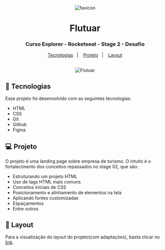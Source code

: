 <div align="center">

![favicon](https://user-images.githubusercontent.com/54086293/233520503-3db1a26a-c2f8-4514-9bb8-01cecd7a839c.svg)
# Flutuar

### Curso Explorer - Rocketseat - Stage 2 - Desafio

</div>

<p align="center">
  <a href="#-tecnologias">Tecnologias</a>&nbsp;&nbsp;&nbsp;|&nbsp;&nbsp;&nbsp;
  <a href="#-projeto">Projeto</a>&nbsp;&nbsp;&nbsp;|&nbsp;&nbsp;&nbsp;
  <a href="#-layout">Layout</a><br><br>
</p>

<div align="center">

![Flutuar](https://user-images.githubusercontent.com/54086293/233454228-ab251dc5-4d41-4d38-81f7-f731c3195931.jpg)

</div>

<div id="-tecnologias">
  
## :rocket: Tecnologias

Esse projeto foi desenvolvido com as seguintes tecnologias:

- HTML  
- CSS
- Git
- Github
- Figma

</div>

<div id="-projeto">

## :computer: Projeto

O projeto é uma landing page sobre empresa de turismo. O intuito é o fortalecimento dos conceitos repassados no stage 02, que são:
  
- Estruturando um projeto HTML
- Uso de tags HTML mais comuns
- Conceitos iniciais de CSS
- Posicionamento e alinhamento de elementos na tela
- Aplicando fontes customizadas
- Espaçamentos
- Entre outros
  
</div>

<div id="-layout">

## :memo: Layout

Para a visualização do layout do projeto(com adaptações), basta clicar no [link](https://www.figma.com/file/dpTasx9ZCJQoLTE9XeJi6R/Projeto01-Extra-(Copy)?node-id=0-1&t=JLCcdopMJQyyiE0y-0).

</div>
